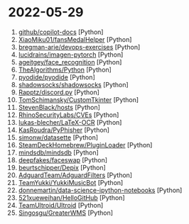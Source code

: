 # 2022-05-29

1. [github/copilot-docs](https://github.com/github/copilot-docs "Documentation for GitHub Copilot") [Python]
2. [XiaoMiku01/fansMedalHelper](https://github.com/XiaoMiku01/fansMedalHelper "新版B站粉丝牌助手 全自动升级粉丝牌") [Python]
3. [bregman-arie/devops-exercises](https://github.com/bregman-arie/devops-exercises "Linux, Jenkins, AWS, SRE, Prometheus, Docker, Python, Ansible, Git, Kubernetes, Terraform, OpenStack, SQL, NoSQL, Azure, GCP, DNS, Elastic, Network, Virtualization. DevOps Interview Questions") [Python]
4. [lucidrains/imagen-pytorch](https://github.com/lucidrains/imagen-pytorch "Implementation of Imagen, Google's Text-to-Image Neural Network, in Pytorch") [Python]
5. [ageitgey/face_recognition](https://github.com/ageitgey/face_recognition "The world's simplest facial recognition api for Python and the command line") [Python]
6. [TheAlgorithms/Python](https://github.com/TheAlgorithms/Python "All Algorithms implemented in Python") [Python]
7. [pyodide/pyodide](https://github.com/pyodide/pyodide "Pyodide is a Python distribution for the browser and Node.js based on WebAssembly") [Python]
8. [shadowsocks/shadowsocks](https://github.com/shadowsocks/shadowsocks "") [Python]
9. [Rapptz/discord.py](https://github.com/Rapptz/discord.py "An API wrapper for Discord written in Python.") [Python]
10. [TomSchimansky/CustomTkinter](https://github.com/TomSchimansky/CustomTkinter "A modern and customizable python UI-library based on Tkinter") [Python]
11. [StevenBlack/hosts](https://github.com/StevenBlack/hosts "🔒 Consolidating and extending hosts files from several well-curated sources. Optionally pick extensions for porn, social media, and other categories.") [Python]
12. [RhinoSecurityLabs/CVEs](https://github.com/RhinoSecurityLabs/CVEs "A collection of proof-of-concept exploit scripts written by the team at Rhino Security Labs for various CVEs.") [Python]
13. [lukas-blecher/LaTeX-OCR](https://github.com/lukas-blecher/LaTeX-OCR "pix2tex: Using a ViT to convert images of equations into LaTeX code.") [Python]
14. [KasRoudra/PyPhisher](https://github.com/KasRoudra/PyPhisher "Easy to use phishing tool with 65 website templates. Author is not responsible for any misuse.") [Python]
15. [simonw/datasette](https://github.com/simonw/datasette "An open source multi-tool for exploring and publishing data") [Python]
16. [SteamDeckHomebrew/PluginLoader](https://github.com/SteamDeckHomebrew/PluginLoader "A plugin loader for the Steam Deck") [Python]
17. [mindsdb/mindsdb](https://github.com/mindsdb/mindsdb "In-Database Machine Learning") [Python]
18. [deepfakes/faceswap](https://github.com/deepfakes/faceswap "Deepfakes Software For All") [Python]
19. [beurtschipper/Depix](https://github.com/beurtschipper/Depix "Recovers passwords from pixelized screenshots") [Python]
20. [AdguardTeam/AdguardFilters](https://github.com/AdguardTeam/AdguardFilters "AdGuard Content Blocking Filters") [Python]
21. [TeamYukki/YukkiMusicBot](https://github.com/TeamYukki/YukkiMusicBot "Telegram Group Calls Streaming bot with some useful features, written in Python with Pyrogram and Py-Tgcalls. Supporting platforms like Youtube, Spotify, Resso, AppleMusic, Soundcloud and M3u8 Links.") [Python]
22. [donnemartin/data-science-ipython-notebooks](https://github.com/donnemartin/data-science-ipython-notebooks "Data science Python notebooks: Deep learning (TensorFlow, Theano, Caffe, Keras), scikit-learn, Kaggle, big data (Spark, Hadoop MapReduce, HDFS), matplotlib, pandas, NumPy, SciPy, Python essentials, AWS, and various command lines.") [Python]
23. [521xueweihan/HelloGitHub](https://github.com/521xueweihan/HelloGitHub "分享 GitHub 上有趣、入门级的开源项目。Share interesting, entry-level open source projects on GitHub.") [Python]
24. [TeamUltroid/Ultroid](https://github.com/TeamUltroid/Ultroid "Advanced Multi-Featured Telegram UserBot, Built in Python Using Telethon lib.") [Python]
25. [Singosgu/GreaterWMS](https://github.com/Singosgu/GreaterWMS "Open source warehouse management system. And this warehouse-management-system follows Apache License 2.0 and front-back stage decoupling method. API uses restful protocol to facilitate for add-on functions development. The html & js code is constructed with quasar(base on Vue.js v2.6.0+). According to API, it can support business models such as …") [Python]
